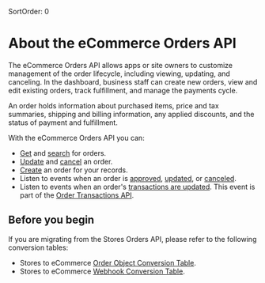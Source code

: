 SortOrder: 0
# About the eCommerce Orders API

The eCommerce Orders API allows apps or site owners to customize management of the order lifecycle, including viewing, updating, and canceling. In the dashboard, business staff can create new orders, view and edit existing orders, track fulfillment, and manage the payments cycle.

An order holds information about purchased items, price and tax summaries, shipping and billing information, any applied discounts, and the status of payment and fulfillment.

With the eCommerce Orders API you can:

* [Get](https://dev.wix.com/docs/rest/api-reference/wix-e-commerce/orders/get-order) and [search](https://dev.wix.com/docs/rest/api-reference/wix-e-commerce/orders/search-orders) for orders.
* [Update](https://dev.wix.com/docs/rest/api-reference/wix-e-commerce/orders/update-order) and [cancel](https://dev.wix.com/docs/rest/api-reference/wix-e-commerce/orders/cancel-order) an order.
* [Create](https://dev.wix.com/docs/rest/api-reference/wix-e-commerce/orders/create-order) an order for your records.
* Listen to events when an order is [approved](https://dev.wix.com/docs/rest/api-reference/wix-e-commerce/orders/order-approved), [updated](https://dev.wix.com/docs/rest/api-reference/wix-e-commerce/orders/order-updated), or [canceled](https://dev.wix.com/docs/rest/api-reference/wix-e-commerce/orders/order-canceled).
* Listen to events when an order's [transactions are updated](https://dev.wix.com/docs/rest/api-reference/wix-e-commerce/order-transactions/order-transactions-updated). This event is part of the [Order Transactions API](https://dev.wix.com/docs/rest/api-reference/wix-e-commerce/order-transactions/introduction).


## Before you begin

If you are migrating from the Stores Orders API, please refer to the following conversion tables:
+ Stores to eCommerce [Order Object Conversion Table](https://dev.wix.com/docs/rest/api-reference/wix-e-commerce/orders/order-object-conversion).
+ Stores to eCommerce [Webhook Conversion Table](https://dev.wix.com/docs/rest/api-reference/wix-e-commerce/orders/order-object-conversion#webhook-conversion-table).
